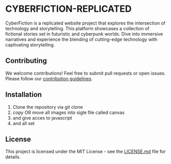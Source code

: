 # CYBERFICTION-REPLICATED

CyberFiction is a replicated website project that explores the intersection of technology and storytelling. This platform showcases a collection of fictional stories set in futuristic and cyberpunk worlds. Dive into immersive narratives and experience the blending of cutting-edge technology with captivating storytelling.

## Contributing

We welcome contributions! Feel free to submit pull requests or open issues. Please follow our [contribution guidelines](CONTRIBUTING.md).

## Installation
1. Clone the repository via git clone
2. copy  OR move all images into sigle file called canvas
3.  and give acces to javascript
4.  and all set
   
## License

This project is licensed under the MIT License - see the [LICENSE.md](LICENSE.md) file for details.
